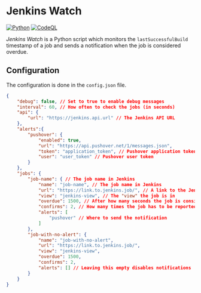 # Jenkins Watch
[![Python](https://github.com/theresnotime/jenkins-watch/actions/workflows/python.yml/badge.svg)](https://github.com/theresnotime/jenkins-watch/actions/workflows/python.yml) [![CodeQL](https://github.com/theresnotime/jenkins-watch/actions/workflows/codeql-analysis.yml/badge.svg)](https://github.com/theresnotime/jenkins-watch/actions/workflows/codeql-analysis.yml)

*Jenkins Watch* is a Python script which monitors the `lastSuccessfulBuild` timestamp of a job and sends a notification when the job is considered overdue.

## Configuration
The configuration is done in the `config.json` file.

```json
{
    "debug": false, // Set to true to enable debug messages
    "interval": 60, // How often to check the jobs (in seconds)
    "api": {
        "url": "https://jenkins.api.url" // The Jenkins API URL
    },
    "alerts":{
        "pushover": {
            "enabled": true,
            "url": "https://api.pushover.net/1/messages.json",
            "token": "application_token", // Pushover application token
            "user": "user_token" // Pushover user token
        }
    },
    "jobs": {
        "job-name": { // The job name in Jenkins
            "name": "job-name", // The job name in Jenkins
            "url": "https://link.to.jenkins.job/", // A link to the Jenkins job
            "view": "jenkins-view", // The "view" the job is in
            "overdue": 1500, // After how many seconds the job is considered overdue
            "confirms": 2, // How many times the job has to be reported overdue before sending a notification
            "alerts": [
                "pushover" // Where to send the notification
            ]
        },
        "job-with-no-alert": {
            "name": "job-with-no-alert",
            "url": "https://link.to.jenkins.job/",
            "view": "jenkins-view",
            "overdue": 1500,
            "confirms": 2,
            "alerts": [] // Leaving this empty disables notifications
        }
    }
}
```